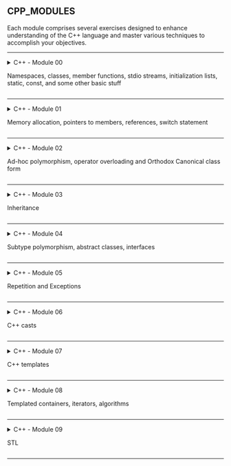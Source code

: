 ## CPP_MODULES

Each module comprises several exercises designed to enhance understanding of the C++ language and master various techniques to accomplish your objectives.

---

<details>
<summary>C++ - Module 00
	
Namespaces, classes, member functions, stdio streams,
initialization lists, static, const, and some other basic
stuff</summary>

<details>
<summary>Exercise 00: Megaphone</summary>

Just to make sure that everybody is awake, write a program that behaves as follows:

	./megaphone "shhhhh... I think the students are asleep..."
###### SHHHHH... I THINK THE STUDENTS ARE ASLEEP...
	./megaphone Damnit " ! " "Sorry students, I thought this thing was off."
###### DAMNIT ! SORRY STUDENTS, I THOUGHT THIS THING WAS OFF.
	./megaphone
###### * LOUD AND UNBEARABLE FEEDBACK NOISE *
###### $>
</details>

===============================================

<details>
<summary>Exercise 01: My Awesome PhoneBook</summary>

Get ready for a journey back to the 80s with this programming exercise. The task iwas to create a simple phonebook application reminiscent of the technology of yesteryears.

 Two classes were implemented:
  
- PhoneBook:
  Stores up to 8 contacts without dynamic allocation.
  Replaces the oldest contact if the user attempts to add a 9th.
- Contact:
  Represents a phonebook entry.

Upon program start, users are presented with three commands: ADD, SEARCH, and EXIT.

- ADD: Saves a new contact.
- SEARCH: Displays a contact by index.
- EXIT: Quits the program.

This exercise offers a nostalgic dive into retro technology, blending classic programming with the charm of the 80s.
</details>

</details>

---

<details>
<summary>C++ - Module 01
	
Memory allocation, pointers to members,
references, switch statement</summary>

<details>
<summary>Exercise 00: BraiiiiiiinnnzzzZ</summary>

The task was to implement a Zombie class, with a private string attribute name. Additionally, a member function announce() was added to the Zombie class. Zombies announce themselves with the message "<name>: BraiiiiiiinnnzzzZ...". The angle brackets (< and >) were excluded from the output. For example, if a zombie is named "Foo", the announcement would be "Foo: BraiiiiiiinnnzzzZ...".

Furthermore, two functions were implemented:

  ***Zombie**** ***newZombie(std::string name)***: This function creates a zombie, assigns it a name, and returns it to be used outside the function scope.
	
  ***void randomChump(std::string name)***: This function creates a zombie, assigns it a name, and the zombie announces itself.

The main objective of the exercise was to determine the optimal memory allocation method (stack or heap) for creating zombies. It was crucial to consider when it's better to allocate zombies on the stack or heap, taking into account factors such as memory management and resource usage.

Lastly, it was emphasized that zombies must be destroyed when they are no longer needed. The destructor was required to print a message containing the name of the zombie for debugging purposes.
</details>

===============================================

<details>
<summary>Exercise 01: Moar brainz!</summary>

The task was to create a horde of Zombies by implementing the zombieHorde() function in the appropriate file. This function was required to allocate N Zombie objects in a single allocation and initialize each zombie with the name passed as a parameter. The function had to return a pointer to the first zombie.

Furthermore, it was necessary to implement custom tests to ensure the zombieHorde() function worked correctly. Each zombie had to announce itself by calling the announce() function. It was also crucial to delete all the zombies and check for memory leaks to ensure proper memory management.

Overall, the objective was to create an efficient and effective method for generating a horde of Zombies while maintaining memory integrity and preventing memory leaks.

</details>

===============================================

<details>
<summary>Exercise 02: HI THIS IS BRAIN</summary>

The task was to write a program containing:

- A string variable initialized to "HI THIS IS BRAIN".
- stringPTR: A pointer to the string.
- stringREF: A reference to the string.

The program was required to print:

-	The memory address of the string variable.
- The memory address held by stringPTR.
- The memory address held by stringREF.

Following this, the program had to print:

- The value of the string variable.
- The value pointed to by stringPTR.
- The value pointed to by stringREF.

The goal of this exercise was to demystify references, which might seem completely new. Despite some syntactical differences, references are another form of address manipulation, similar to what is already done with pointers.

</details>

===============================================

<details>
<summary>Exercise 03: Unnecessary violence</summary>
The task was to implement a Weapon class with the following characteristics:

- A private attribute type, which is a string.
- A getType() member function that returns a const reference to type.
- A setType() member function that sets type using the new one passed as a parameter.

Subsequently, two classes were created: HumanA and HumanB. Both classes have a Weapon and a name. Additionally, they both have a member function attack() that displays (without the angle brackets):

***<name> attacks with their <weapon type>***

While HumanA and HumanB share many similarities, two key differences were noted:

- HumanA takes the Weapon in its constructor, ensuring that it will always be armed.
- HumanB may not always have a Weapon, unlike HumanA.
</details>

===============================================

<details>
<summary>Exercise 04: Sed is for losers</summary>
The task was to create a program that takes three parameters in the following order: a filename, and two strings, s1 and s2. The program was required to open the file <filename> and copy its content into a new file named <filename>.replace, replacing every occurrence of s1 with s2.

It was specified that the use of C file manipulation functions was forbidden, and any usage would be considered cheating. However, all member functions of the std::string class were allowed, except replace, and were to be used wisely.

Furthermore, the program was expected to handle unexpected inputs and errors. It was essential to create and include custom tests to ensure the program worked as expected, covering various scenarios and edge cases.
</details>

===============================================

<details>
<summary>Exercise 05: Harl 2.0</summary>
The task was to automate Harl, a character known for making comments classified by levels: DEBUG, INFO, WARNING, and ERROR.

- DEBUG level: Debug messages contain contextual information and are used for problem diagnosis.
- INFO level: These messages contain extensive information and are helpful for tracing program execution in a production environment.
- WARNING level: Warning messages indicate a potential issue in the system but can be handled or ignored.
- ERROR level: These messages indicate an unrecoverable error that requires manual intervention.

To automate Harl, a Harl class was required, containing private member functions for each level: debug(), info(), warning(), and error(). Additionally, a public member function complain(std::string level) was needed to call the appropriate member function based on the level passed as a parameter.

The exercise aimed to utilize pointers to member functions, avoiding a forest of if/else if/else statements. Harl was expected to complain without hesitation. Custom tests were to be created to demonstrate Harl's complaints effectively, using the provided examples or custom comments.
</details>

===============================================

<details>
<summary>Exercise 06: Harl filter</summary>
The task was to implement a system to filter what Harl says based on the log levels you want to listen to. A program was required to take a log level as a parameter and display all messages from this level and above.

For example:

	./harlFilter "WARNING"
###### [ WARNING ]
###### [I think I deserve to have some extra bacon for free.
###### [I've been coming for years whereas you started working here since last month.
###### [[ ERROR ]
###### [This is unacceptable, I want to speak to the manager now.
	./harlFilter "I am not sure how tired I am today..."
###### [ Probably complaining about insignificant problems ]
</details>
</details>
</details>

---

<details>
<summary>C++ - Module 02
	
Ad-hoc polymorphism, operator overloading
and Orthodox Canonical class form</summary>

<details>
<summary>Exercise 00: My First Class in
Orthodox Canonical Form</summary>
The task was to create a class in Orthodox Canonical Form representing a fixed-point number. The class had the following members:

- Private members:
  - An integer to store the fixed-point number value.
  - A static constant integer to store the number of fractional bits, always set to the integer literal 8.

- Public members:
  - A default constructor that initializes the fixed-point number value to 0.
  - A copy constructor.
  - A copy assignment operator overload.
  - A destructor.
  - A member function int getRawBits() const; that returns the raw value of the fixed-point number.
  - A member function void setRawBits(int const raw); that sets the raw value of the fixed-point number.

The class was required to adhere to the Orthodox Canonical Form, a set of guidelines for defining classes in C++. This included implementing common member functions like constructors, destructors, copy constructors, and copy assignment operators.
</details>

===============================================

<details>
<summary>Exercise 01: Towards a more useful
fixed-point number class</summary>
In the previous exercise, the class was enhanced to provide more functionality. The following public constructors and member functions were added:

- A constructor that takes a constant integer as a parameter, initializing the fixed-point value to the corresponding value.
- A constructor that takes a constant floating-point number as a parameter, converting it to the corresponding fixed-point value.
- A member function float toFloat() const; that converts the fixed-point value to a floating-point value.
- A member function int toInt() const; that converts the fixed-point value to an integer value.

Additionally, an overload of the insertion (<<) operator was added to the Fixed class files. This operator inserts a floating-point representation of the fixed-point number into the output stream object passed as a parameter. These enhancements aimed to make the Fixed class more versatile and useful.
</details>

===============================================

<details>
<summary>Exercise 02: Now we’re talking</summary>

In the previous exercise, the class was further extended to include overloaded operators and additional member functions. The following public member functions were added:

- Overloaded comparison operators (>, <, >=, <=, ==, and !=).
- Overloaded arithmetic operators (+, -, *, and /).
- Overloaded increment and decrement operators (pre-increment, post-increment, pre-decrement, and post-decrement) to increase or decrease the fixed-point value by the smallest representable ϵ such that 1 + ϵ > 1.

Additionally, four static member functions were added:

- min (overloaded) that takes two references on fixed-point numbers and returns a reference to the smallest one.
- min (overloaded) that takes two references to constant fixed-point numbers and returns a reference to the smallest one.
- max (overloaded) that takes two references on fixed-point numbers and returns a reference to the greatest one.
- max (overloaded) that takes two references to constant fixed-point numbers and returns a reference to the greatest one.

These enhancements aimed to make the Fixed class even more powerful and flexible for various operations and comparisons.
</details>
</details>

---

<details>
<summary>C++ - Module 03
	
Inheritance</summary>

<details>
<summary>Exercise 00: Aaaaand... OPEN!</summary>
The task was to implement a class called ClapTrap with specific private attributes and public member functions to simulate actions such as attacking, taking damage, and being repaired.

- The ClapTrap class has the following private attributes initialized to specified values:
	- Name (passed as a parameter to the constructor)
	- Hit points (initialized to 10)
	- Energy points (initialized to 10)
	- Attack damage (initialized to 0)

Public member functions include:

- ***void attack(const std::string& target)***: Causes the ClapTrap to attack the target, reducing its hit points by the attack damage and consuming 1 energy point. Prints a message describing the attack.
- ***void takeDamage(unsigned int amount)***: Reduces the ClapTrap's hit points by the specified amount. Prints a message describing the damage taken.
- ***void beRepaired(unsigned int amount)***: Increases the ClapTrap's hit points by the specified amount. Consumes 1 energy point. Prints a message describing the repair process.

Additionally:

- Constructors and destructor must print messages to indicate their invocation.
- The ClapTrap cannot perform actions if it has no hit points or energy points left.

Custom tests should be implemented to ensure the correctness and functionality of the code.
</details>

===============================================

<details>
<summary>Exercise 01: Serena, my love!</summary>
	
The task was to create a derived class named ScavTrap, inheriting constructors and the destructor from ClapTrap. However, ScavTrap's constructors, destructor, and attack() functions were required to print different messages to reflect its individuality.

Proper construction/destruction chaining needed to be demonstrated in tests. The program was expected to start by building a ClapTrap when a ScavTrap is created, and destruction was to occur in reverse order. The reason behind this sequence was to be explained.

ScavTrap was to utilize the attributes of ClapTrap and initialize them as follows:

- Name (passed as a parameter to a constructor)
- Hit points (100), representing the health of the ClapTrap
- Energy points (50)
- Attack damage (20)

Additionally, ScavTrap was to have its own special capacity:

- ***void guardGate()***: This member function would display a message informing that ScavTrap is now in Gatekeeper mode.

More tests were to be added to the program to ensure its correctness and functionality.
</details>

===============================================

<details>
<summary>Exercise 02: Repetitive work</summary>
The task was to implement a FragTrap class that inherits from ClapTrap, similar to ScavTrap but with different construction and destruction messages. Proper construction/destruction chaining needed to be demonstrated in tests. When a FragTrap is created, the program starts by building a ClapTrap, and destruction occurs in reverse order.

FragTrap was required to have the following attributes, with different values this time:

- Name (passed as a parameter to a constructor)
- Hit points (100), representing the health of the ClapTrap
- Energy points (100)
- Attack damage (30)

Additionally, FragTrap was to have a special capacity:

- ***void highFivesGuys(void)***: This member function would display a positive high fives request on the standard output.

More tests were to be added to the program to ensure its correctness and functionality.
</details>

===============================================

<details>
<summary>Exercise 03: Now it’s weird!</summary>
The task was to create a monster: a DiamondTrap, which inherits from both FragTrap and ScavTrap. The DiamondTrap class would have a private attribute named "name," with the exact same variable name as the one in the ClapTrap base class.

Attributes and member functions for DiamondTrap were to be picked from either one of its parent classes, including:

- Name (passed as a parameter to a constructor)
- ClapTrap::name (parameter of the constructor + "_clap_name" suffix)
- Hit points (from FragTrap)
- Energy points (from ScavTrap)
- Attack damage (from FragTrap)
- attack() (from ScavTrap)

In addition to the special functions of both its parent classes, DiamondTrap was to have its own special capacity:

- ***void whoAmI()***: This member function would display both its name and its ClapTrap name.

The ClapTrap subobject of the DiamondTrap was expected to be created once and only once. Custom tests were to be added to ensure the correctness and functionality of the program.
</details>
</details>

---

<details>
<summary>C++ - Module 04

Subtype polymorphism, abstract classes, interfaces</summary>
<details>
<summary>Exercise 00: Polymorphism</summary>
The task was to provide comprehensive tests for each exercise, with constructors and destructors of each class displaying specific messages unique to each class.

First, a simple base class named Animal was to be implemented, containing one protected attribute:

- ***std::string type;***

Next, a Dog class was to be implemented, inheriting from Animal, followed by a Cat class inheriting from Animal. These derived classes were required to set their type field depending on their name, with Dog's type initialized to "Dog" and Cat's type initialized to "Cat".

Each animal was expected to utilize the member function:

- ***makeSound()***: It would print an appropriate sound (cats don’t bark).

To ensure understanding, a WrongCat class inheriting from a WrongAnimal class was to be implemented. If the Animal and Cat classes were replaced by the wrong ones in the code, the WrongCat should output the WrongAnimal sound.

Additionally, more tests were to be implemented and included to ensure the completeness and correctness of the program.
</details>

===============================================

<details>
<summary>Exercise 01: I don’t want to set the
world on fire</summary>
The task was to implement constructors and destructors for each class that display specific messages.

First, a Brain class was to be implemented, containing an array of 100 std::string called ideas. Both Dog and Cat classes would have a private Brain* attribute.

Upon construction, Dog and Cat were to create their Brain using new Brain(), and upon destruction, they were to delete their Brain.

In the main function, an array of Animal objects was to be created and filled. Half of it would be Dog objects and the other half Cat objects. At the end of the program execution, the array was to be looped over, and every Animal was to be deleted. Dogs and cats were to be deleted directly as Animals, and the appropriate destructors were expected to be called in the correct order.

Additionally, it was important to check for memory leaks.

Lastly, it was required that a copy of a Dog or a Cat must not be shallow. Therefore, it was necessary to test that the copies were deep copies.

Comprehensive tests needed to be implemented and included to ensure the correctness and functionality of the program.
</details>

===============================================

<details>
<summary>Exercise 02: Abstract class</summary>
The task was to update the Animal class to prevent it from being instantiated directly, as it doesn't make sense for Animal objects to be created since they make no sound. The class was to be modified so that it cannot be instantiated directly, but everything else should function as before.

Optionally, the class name could be updated by adding an "A" prefix to Animal.

Comprehensive tests were necessary to ensure that the modified Animal class functions correctly and cannot be instantiated directly. All other functionality, including inheritance by Dog and Cat classes, should remain unaffected.
</details>
</details>

---

<details>
<summary>C++ - Module 05

Repetition and Exceptions</summary>

<details>
<summary>Exercise 00: Mommy, when I grow
up, I want to be a bureaucrat!</summary>
The task was to design the Bureaucrat class, representing a cog in a bureaucratic machine. A Bureaucrat must have a constant name and a grade ranging from 1 (highest possible grade) to 150 (lowest possible grade).

When attempting to instantiate a Bureaucrat with an invalid grade, the constructor should throw either a Bureaucrat::GradeTooHighException or a Bureaucrat::GradeTooLowException.

Getters for both the name and grade attributes were required: getName() and getGrade(). Additionally, two member functions to increment or decrement the bureaucrat grade were to be implemented. If the grade goes out of range, both functions should throw the same exceptions as the constructor.

An overload of the insertion operator (<<) was to be implemented to print the Bureaucrat's name and grade.

Comprehensive tests were necessary to demonstrate that the Bureaucrat class works as expected, including testing for exceptions thrown when grades are out of range.
</details>

===============================================

<details>
<summary>Exercise 01: Form up, maggots!</summary>
The task was to create a Form class for bureaucrats to fill out. The Form class needed the following attributes:

- A constant name
- A boolean indicating whether it is signed (defaulting to false)
- A constant grade required to sign it
- A constant grade required to execute it

All attributes were to be private, not protected. The grades of the Form followed the same rules as those for the Bureaucrat class. If a form grade was out of bounds, exceptions Form::GradeTooHighException and Form::GradeTooLowException were to be thrown.

Getters for all attributes and an overload of the insertion operator (<<) that prints all the form's information were required.

Additionally, a beSigned() member function was to be added to the Form class. This function takes a Bureaucrat as a parameter and changes the form's status to signed if the bureaucrat's grade is high enough. If the grade is too low, a Form::GradeTooLowException was to be thrown.

Lastly, a signForm() member function was to be added to the Bureaucrat class. If the form got signed, it was to print a message indicating that the bureaucrat signed the form. Otherwise, it was to print a message indicating that the bureaucrat couldn't sign the form due to a reason.

Comprehensive tests were required to ensure the correct functionality of the Form and Bureaucrat classes, including testing for exceptions and proper signing of forms.
</details>

===============================================

<details>
<summary>Exercise 02: No, you need form 28B,
not 28C...</summary>
The task was to create concrete subclasses of the abstract class AForm, representing different types of forms with specific actions. The base class Form needed to be renamed to AForm and kept as an abstract class. The attributes of the form were to remain private and to be defined in the base class.

The following concrete classes were to be added:

- ShrubberyCreationForm: Required grades for signing and execution were provided. When executed, this form creates a file <target>_shrubbery in the working directory and writes ASCII trees inside it.
- RobotomyRequestForm: Required grades for signing and execution were provided. When executed, this form makes some drilling noises and informs whether the robotomy was successful or failed for the target.
- PresidentialPardonForm: Required grades for signing and execution were provided. When executed, this form informs that the target has been pardoned by Zaphod Beeblebrox.

All concrete classes were to take only one parameter in their constructor: the target of the form.

Additionally, an execute(Bureaucrat const & executor) const member function was to be added to the base AForm class. This function was to execute the form's action of the concrete classes, checking that the form is signed and that the grade of the bureaucrat attempting to execute the form is high enough. Appropriate exceptions were to be thrown if the requirements were not met.

Lastly, a executeForm(AForm const & form) member function was to be added to the Bureaucrat class. It was to attempt to execute the form and print a message indicating whether the execution was successful or not.

Comprehensive tests were necessary to ensure that the concrete classes and their interactions with the Bureaucrat class worked as expected, including checking for appropriate exceptions and successful execution of forms.
</details>

===============================================

<details>
<summary>Exercise 03: At least this beats
coffee-making</summary>
The task was to implement the Intern class, which acts as an assistant to the bureaucrats. Interns have no unique characteristics like name or grade, but they are capable of creating forms using the makeForm() function.

The makeForm() function takes two strings as parameters: the name of a form and the target of the form. It returns a pointer to a Form object, with the specified name and target.

When a form is successfully created, the function prints a message indicating that the Intern has created the form. However, if the form name passed as a parameter doesn't exist, an explicit error message should be printed.

It was important to avoid using unreadable or overly complex solutions, such as a long chain of if/else statements. The solution needed to be clear and understandable.

Comprehensive testing was required to ensure that the Intern class correctly creates forms and handles errors when invalid form names are provided.
</details>
</details>

---

<details>
<summary>C++ - Module 06
	
C++ casts</summary>

<details>
<summary>Exercise 00: Conversion of scalar
types</summary>
The task was to create a class named ScalarConverter with a single static method, "convert," which accepts a string representation of a C++ literal and outputs its value in char, int, float, 
and double data types. The class should not be instantiable by users as it doesn't require any storage. Only the decimal notation should be used except for char parameters.
Non-displayable characters should be avoided, and if a conversion to char is not displayable, an informative message should be printed. Special cases such as -inff, +inff, nanf, -inf, +inf, and nan for float and double literals should be handled.
Additionally, a program to test the class functionality was required. It should detect the type of the literal passed, convert it from a string to its actual type, and then explicitly convert it to int, float, and double data types.
If a conversion does not make sense or overflows, a message should be displayed to inform the user that the type conversion is impossible. Necessary headers to handle numeric limits and special values should be included.
</details>

===============================================

<details>
<summary>Exercise 01: Serialization</summary>
The task was to implement a class named Serializer with two static methods: serialize and deserialize. The class should not be initializable by the user in any way. The serialize method takes a pointer of type Data* and converts it to an unsigned integer type uintptr_t. Conversely, the deserialize method takes an unsigned integer parameter and converts it to a pointer to Data.

Additionally, a program was required to test the functionality of the Serializer class. This program should include a non-empty Data structure, serialize the address of a Data object using the serialize method, pass the return value of serialize to the deserialize method, and ensure that the return value of deserialize compares equal to the original pointer.
</details>

===============================================

<details>
<summary>Exercise 02: Identify real type</summary>
The task was to implement a Base class with a public virtual destructor only. Additionally, three empty classes named A, B, and C were required to be created, all publicly inheriting from Base. These classes did not have to be designed in the Orthodox Canonical Form.

Furthermore, the following functions needed to be implemented:

- ***Base*** * ***generate(void)***: This function randomly instantiates an object of type A, B, or C and returns the instance as a Base pointer.
- ***void identify(Base**** ***p)***: It prints the actual type of the object pointed to by p: "A", "B", or "C".
- ***void identify(Base& p)***: It prints the actual type of the object pointed to by p: "A", "B", or "C". Using a pointer inside this function was forbidden.

The program also needed to include a test to ensure that everything works as expected. Additionally, including the typeinfo header was forbidden.
</details>
</details>

---

<details>
<summary>C++ - Module 07

C++ templates</summary>

<details>
<summary>Exercise 00: Start with a few
functions</summary>
The task was to implement three function templates:

- ***swap***: This function swaps the values of two given arguments. It does not return anything.
- ***min***: It compares the two values passed in its arguments and returns the smallest one. If the two values are equal, then it returns the second one.
- ***max***: It compares the two values passed in its arguments and returns the greatest one. If the two values are equal, then it returns the second one.

These functions could be called with any type of argument. The only requirement was that the two arguments must have the same type and must support all the comparison operations.
</details>

===============================================

<details>
<summary>Exercise 01: Iter</summary>
The task was to implement a function template iter that takes three parameters and returns nothing:

- The first parameter is the address of an array.
- The second parameter is the length of the array.
- The third parameter is a function that will be called on every element of the array.

The iter function template must work with any type of array, and the third parameter can be an instantiated function template.
</details>

===============================================

<details>
<summary>Exercise 02: Array</summary>
The task was to develop a class template Array that contains elements of type T and implements the following behavior and functions:

- Construction with no parameter: Creates an empty array.
- Construction with an unsigned int n as a parameter: Creates an array of n elements initialized by default.
- Construction by copy and assignment operator. In both cases, modifying either the original array or its copy after copying must not affect the other array.
- Using the operator new[] to allocate memory. Preventive allocation (allocating memory in advance) is forbidden. The program must never access non-allocated memory.
- Elements can be accessed through the subscript operator: [].
- When accessing an element with the [] operator, if its index is out of bounds, an std::exception is thrown.
- A member function size() that returns the number of elements in the array. This member function takes no parameter and must not modify the current instance.

Tests must be provided in a main.cpp file to ensure everything works as expected.
</details>
</details>

---

<details>
<summary>C++ - Module 08
	
Templated containers, iterators, algorithms</summary>

<details>
<summary>Exercise 00: Easy find</summary>
The task was to write a function template easyfind that accepts a type T. It takes two parameters. The first one has type T, and the second one is an integer. Assuming T is a container of integers, this function has to find the first occurrence of the second parameter in the first parameter.

If no occurrence is found, the function can either throw an exception or return an error value of your choice. Inspiration for the behavior can be drawn from how standard containers behave.

Additionally, tests needed to be implemented and provided to ensure everything works as expected.
</details>

===============================================

<details>
<summary>Exercise 01: Span</summary>
The task was to develop a Span class that can store a maximum of N integers, where N is an unsigned integer variable passed to the constructor. The class needed to have a member function called addNumber() to add a single number to the Span, throwing an exception if attempting to add a new element when the maximum capacity is reached.

Additionally, two member functions, shortestSpan() and longestSpan(), were required to find the shortest and longest spans (or distances) between all the numbers stored, respectively. These functions were to throw exceptions if there were no numbers stored or only one, as spans couldn't be determined in those cases.

Tests needed to be implemented to ensure the Span class works correctly, with a minimum of 10,000 numbers tested. The task also suggested implementing a member function to add many numbers to the Span in one call, using a range of iterators to avoid making thousands of individual calls to addNumber().
</details>

===============================================

<details>
<summary>Exercise 02: Mutated abomination</summary>
The task was to develop a MutantStack class, implemented in terms of a std::stack, that offers all its member functions along with an additional feature: iterators. The purpose was to make the std::stack container iterable.

Tests needed to be implemented to ensure that the MutantStack class works as expected. The provided example demonstrated how to use the MutantStack class by performing various operations and iterating over its elements using iterators.

The main function provided a test example, showcasing the usage of MutantStack to push elements, retrieve the top element, pop elements, iterate over the stack using iterators, and create a standard stack from the MutantStack. The task emphasized that running the program with MutantStack and then with another container like std::list should produce the same output.
</details>
</details>

---

<details>
<summary>C++ - Module 09
	
STL</summary>

<details>
<summary>Exercise 00: Bitcoin Exchange</summary>
The task was to create a program named btc that reads a database in CSV format representing bitcoin prices over time. This program takes another file as input, storing different prices and dates to evaluate. Each line in this input file follows the format "date | value", where the date is in the format Year-Month-Day, and the value is either a float or a positive integer between 0 and 1000.

The program should use the value from the input file and display the result of the value multiplied by the exchange rate according to the date indicated in the database. If the date used in the input does not exist in the database, the program should use the closest date contained in the database, ensuring to use the lower date and not the upper one.
</details>

===============================================

<details>
<summary>Exercise 01: Reverse Polish Notation</summary>
The task was to create a program named RPN that takes an inverted Polish mathematical expression as an argument. The numbers used in the expression are always less than 10, but the calculation and the result do not take this rule into account. The program must process the expression and output the correct result on the standard output.

If an error occurs during the execution of the program, an error message should be displayed on the standard output. The program must be able to handle operations with these tokens: "+ - / *".
</details>

===============================================

<details>
<summary>Exercise 02: PmergeMe</summary>
The task was to create a program named PmergeMe that accepts a positive integer sequence as an argument and uses the merge-insert sort algorithm (Ford-Johnson algorithm) to sort the sequence. If an error occurs during the execution of the program, it should display an error message on the standard output.

The program should use at least two different containers in the code to validate the exercise and must be able to handle at least 3000 different integers. It's recommended to implement the algorithm for each container separately rather than using a generic function.

The program should display the following information line by line on the standard output:

- The unsorted positive integer sequence.
- The sorted positive integer sequence.
- The time used by the algorithm for the first container.
- The time used by the algorithm for the second container.

The format for displaying the time used is flexible but should clearly show the difference between the two containers.
</details>
</details>

---
